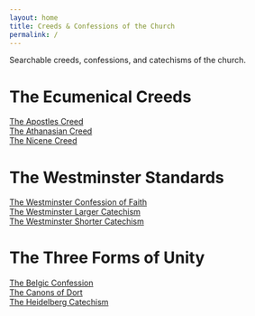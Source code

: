 ```yaml
---
layout: home
title: Creeds & Confessions of the Church
permalink: /
---
```


Searchable creeds, confessions, and catechisms of the church.

# The Ecumenical Creeds
[The Apostles Creed](https://normanormata.github.io/pages/apostles-creed/)<br>
[The Athanasian Creed](https://normanormata.github.io/pages/athanasian-creed/)<br>
[The Nicene Creed](https://normanormata.github.io/pages/nicene-creed/)<br>

# The Westminster Standards
[The Westminster Confession of Faith](https://normanormata.github.io/pages/wcf/)
<br>
[The Westminster Larger Catechism](https://normanormata.github.io/pages/wlc/)
<br>
[The Westminster Shorter Catechism](https://normanormata.github.io/pages/wsc/)

# The Three Forms of Unity
[The Belgic Confession](https://normanormata.github.io/pages/belgic/)
<br>
[The Canons of Dort](https://normanormata.github.io/pages/canons-of-dort/)
<br>
[The Heidelberg Catechism](https://normanormata.github.io/pages/heidelberg/)

[1]: https://pages.github.com
[2]: https://pages.github.com/themes
[3]: https://github.com/sighingnow/jekyll-gitbook/fork
[4]: https://github.com/allejo/jekyll-toc
[5]: https://github.com/gitbook-plugins/gitbook-plugin-search-pro
[6]: https://github.com/rouge-ruby/rouge/tree/master/lib/rouge/themes
[7]: https://analytics.google.com/analytics/web/
[8]: https://www.cnzz.com/
[9]: https://docs.microsoft.com/en-us/azure/azure-monitor/app/app-insights-overview
[10]: https://github.com/sighingnow/jekyll-gitbook/blob/master/gitbook/custom.css
[11]: https://discordjs.guide/popular-topics/canvas.html#setting-up-napi-rs-canvas
[12]: https://rubygems.org/gems/jekyll-remote-theme
[13]: https://docs.github.com/en/pages/setting-up-a-github-pages-site-with-jekyll/adding-a-theme-to-your-github-pages-site-using-jekyll
[14]: https://github.com/sighingnow/jekyll-gitbook/blob/master/_config.yml
